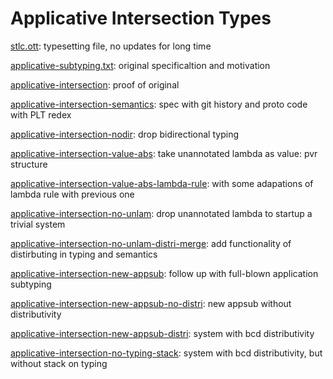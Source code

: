 # Applicative Intersection Types

[stlc.ott](stlc.ott): typesetting file, no updates for long time

[applicative-subtyping.txt](applicative-subtyping.txt): original specificaltion and motivation

[applicative-intersection](applicative-intersection): proof of original

[applicative-intersection-semantics](https://github.com/juniorxxue/applicative-intersection-semantics): spec with git history and proto code with PLT redex

[applicative-intersection-nodir](applicative-intersection-nodir): drop bidirectional typing

[applicative-intersection-value-abs](applicative-intersection-value-abs): take unannotated lambda as value: pvr structure

[applicative-intersection-value-abs-lambda-rule](applicative-intersection-value-abs-lambda-rule): with some adapations of lambda rule with previous one

[applicative-intersection-no-unlam](applicative-intersection-no-unlam): drop unannotated lambda to startup a trivial system

[applicative-intersection-no-unlam-distri-merge](applicative-intersection-no-unlam-distri-merge): add functionality of distirbuting in typing and semantics

[applicative-intersection-new-appsub](applicative-intersection-new-appsub): follow up with full-blown application subtyping

[applicative-intersection-new-appsub-no-distri](applicative-intersection-new-appsub-no-distri): new appsub without distributivity

[applicative-intersection-new-appsub-distri](applicative-intersection-new-appsub-distri): system with bcd distributivity

[applicative-intersection-no-typing-stack](applicative-intersection-no-typing-stack): system with bcd distributivity, but without stack on typing
